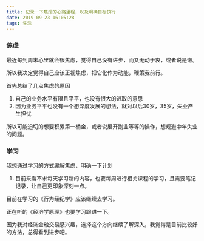 ```yaml
---
title: 记录一下焦虑的心路里程，以及明确目标执行
date: 2019-09-23 16:05:28
tags: 生活
---
```


### 焦虑

最近每到周末心里就会很焦虑，觉得自己没有进步，而又无动于衷，或者说是懒。

所以我决定觉得自己应该正视焦虑，把它化作为动能，鞭策我前行。

<!-- more -->

首先总结了几点焦虑的原因

1. 自己的业务水平有限且平平，也没有很大的进取的意思
2. 因为业务平平也没有一个想深度发展的想法，就对以后30岁，35岁，失业产生担忧

所以可能迫切的想要积累第一桶金，或者说展开副业等等的操作，想规避中年失业的问题。


### 学习
我想通过学习的方式缓解焦虑，明确一下计划

1. 目前来看不求每天学习新的内容，也要每周进行相关课程的学习，且需要笔记记录，让自己更印象深刻一点。

目前在学习的《行为经纪学》应该继续去学习。

正在听的《经济学原理》也要学习跟进一下。

因为我对经济金融交易感兴趣，选择这个方向继续了解深入，我觉得是目前比较好的方法，总得看到进步吧。